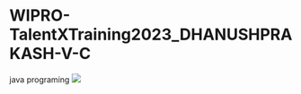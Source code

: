 # WIPRO-TalentXTraining2023_DHANUSHPRAKASH-V-C
java programing
<img src="https://t.bkit.co/w_63e2867461238.gif" />
